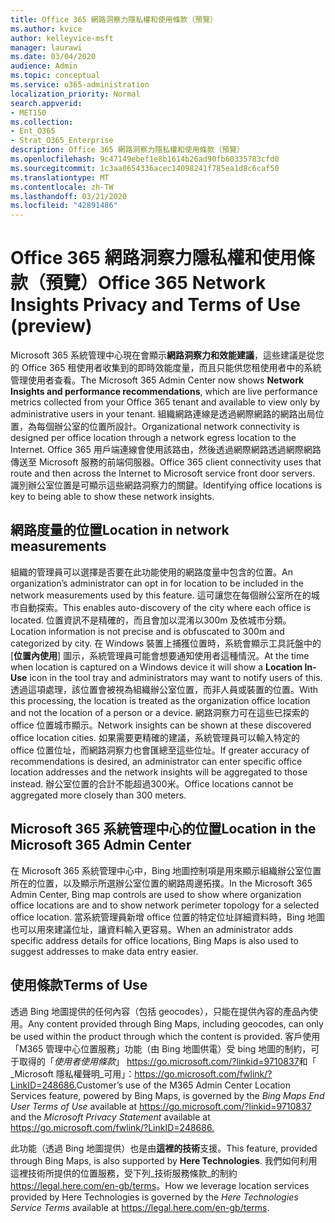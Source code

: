 ```yaml
---
title: Office 365 網路洞察力隱私權和使用條款（預覽）
ms.author: kvice
author: kelleyvice-msft
manager: laurawi
ms.date: 03/04/2020
audience: Admin
ms.topic: conceptual
ms.service: o365-administration
localization_priority: Normal
search.appverid:
- MET150
ms.collection:
- Ent_O365
- Strat_O365_Enterprise
description: Office 365 網路洞察力隱私權和使用條款（預覽）
ms.openlocfilehash: 9c47149ebef1e8b1614b26ad90fb60335783cfd0
ms.sourcegitcommit: 1c3aa0654336acec14098241f785ea1d8c6caf50
ms.translationtype: MT
ms.contentlocale: zh-TW
ms.lasthandoff: 03/21/2020
ms.locfileid: "42891486"
---
```

# <a name="office-365-network-insights-privacy-and-terms-of-use-preview"></a><span data-ttu-id="868e4-103">Office 365 網路洞察力隱私權和使用條款（預覽）</span><span class="sxs-lookup"><span data-stu-id="868e4-103">Office 365 Network Insights Privacy and Terms of Use (preview)</span></span>

<span data-ttu-id="868e4-104">Microsoft 365 系統管理中心現在會顯示**網路洞察力和效能建議**，這些建議是從您的 Office 365 租使用者收集到的即時效能度量，而且只能供您租使用者中的系統管理使用者查看。</span><span class="sxs-lookup"><span data-stu-id="868e4-104">The Microsoft 365 Admin Center now shows **Network Insights and performance recommendations**, which are live performance metrics collected from your Office 365 tenant and available to view only by administrative users in your tenant.</span></span> <span data-ttu-id="868e4-105">組織網路連線是透過網際網路的網路出局位置，為每個辦公室的位置所設計。</span><span class="sxs-lookup"><span data-stu-id="868e4-105">Organizational network connectivity is designed per office location through a network egress location to the Internet.</span></span> <span data-ttu-id="868e4-106">Office 365 用戶端連線會使用該路由，然後透過網際網路透過網際網路傳送至 Microsoft 服務的前端伺服器。</span><span class="sxs-lookup"><span data-stu-id="868e4-106">Office 365 client connectivity uses that route and then across the Internet to Microsoft service front door servers.</span></span> <span data-ttu-id="868e4-107">識別辦公室位置是可顯示這些網路洞察力的關鍵。</span><span class="sxs-lookup"><span data-stu-id="868e4-107">Identifying office locations is key to being able to show these network insights.</span></span>

## <a name="location-in-network-measurements"></a><span data-ttu-id="868e4-108">網路度量的位置</span><span class="sxs-lookup"><span data-stu-id="868e4-108">Location in network measurements</span></span>

<span data-ttu-id="868e4-109">組織的管理員可以選擇是否要在此功能使用的網路度量中包含的位置。</span><span class="sxs-lookup"><span data-stu-id="868e4-109">An organization’s administrator can opt in for location to be included in the network measurements used by this feature.</span></span> <span data-ttu-id="868e4-110">這可讓您在每個辦公室所在的城市自動探索。</span><span class="sxs-lookup"><span data-stu-id="868e4-110">This enables auto-discovery of the city where each office is located.</span></span> <span data-ttu-id="868e4-111">位置資訊不是精確的，而且會加以混淆以300m 及依城市分類。</span><span class="sxs-lookup"><span data-stu-id="868e4-111">Location information is not precise and is obfuscated to 300m and categorized by city.</span></span> <span data-ttu-id="868e4-112">在 Windows 裝置上捕獲位置時，系統會顯示工具託盤中的 [**位置內使用**] 圖示，系統管理員可能會想要通知使用者這種情況。</span><span class="sxs-lookup"><span data-stu-id="868e4-112">At the time when location is captured on a Windows device it will show a **Location In-Use** icon in the tool tray and administrators may want to notify users of this.</span></span> <span data-ttu-id="868e4-113">透過這項處理，該位置會被視為組織辦公室位置，而非人員或裝置的位置。</span><span class="sxs-lookup"><span data-stu-id="868e4-113">With this processing, the location is treated as the organization office location and not the location of a person or a device.</span></span> <span data-ttu-id="868e4-114">網路洞察力可在這些已探索的 office 位置城市顯示。</span><span class="sxs-lookup"><span data-stu-id="868e4-114">Network insights can be shown at these discovered office location cities.</span></span> <span data-ttu-id="868e4-115">如果需要更精確的建議，系統管理員可以輸入特定的 office 位置位址，而網路洞察力也會匯總至這些位址。</span><span class="sxs-lookup"><span data-stu-id="868e4-115">If greater accuracy of recommendations is desired, an administrator can enter specific office location addresses and the network insights will be aggregated to those instead.</span></span> <span data-ttu-id="868e4-116">辦公室位置的合計不能超過300米。</span><span class="sxs-lookup"><span data-stu-id="868e4-116">Office locations cannot be aggregated more closely than 300 meters.</span></span>

## <a name="location-in-the-microsoft-365-admin-center"></a><span data-ttu-id="868e4-117">Microsoft 365 系統管理中心的位置</span><span class="sxs-lookup"><span data-stu-id="868e4-117">Location in the Microsoft 365 Admin Center</span></span>

<span data-ttu-id="868e4-118">在 Microsoft 365 系統管理中心中，Bing 地圖控制項是用來顯示組織辦公室位置所在的位置，以及顯示所選辦公室位置的網路周邊拓撲。</span><span class="sxs-lookup"><span data-stu-id="868e4-118">In the Microsoft 365 Admin Center, Bing map controls are used to show where organization office locations are and to show network perimeter topology for a selected office location.</span></span> <span data-ttu-id="868e4-119">當系統管理員新增 office 位置的特定位址詳細資料時，Bing 地圖也可以用來建議位址，讓資料輸入更容易。</span><span class="sxs-lookup"><span data-stu-id="868e4-119">When an administrator adds specific address details for office locations, Bing Maps is also used to suggest addresses to make data entry easier.</span></span>

## <a name="terms-of-use"></a><span data-ttu-id="868e4-120">使用條款</span><span class="sxs-lookup"><span data-stu-id="868e4-120">Terms of Use</span></span>

<span data-ttu-id="868e4-121">透過 Bing 地圖提供的任何內容（包括 geocodes），只能在提供內容的產品內使用。</span><span class="sxs-lookup"><span data-stu-id="868e4-121">Any content provided through Bing Maps, including geocodes, can only be used within the product through which the content is provided.</span></span> <span data-ttu-id="868e4-122">客戶使用「M365 管理中心位置服務」功能（由 Bing 地圖供電）受 bing 地圖的制約，可于取得的「_使用者使用條款_」 <https://go.microsoft.com/?linkid=9710837>和「 _Microsoft 隱私權聲明_可用」：<https://go.microsoft.com/fwlink/?LinkID=248686.></span><span class="sxs-lookup"><span data-stu-id="868e4-122">Customer’s use of the M365 Admin Center Location Services feature, powered by Bing Maps, is governed by the _Bing Maps End User Terms of Use_ available at <https://go.microsoft.com/?linkid=9710837> and the _Microsoft Privacy Statement_ available at <https://go.microsoft.com/fwlink/?LinkID=248686.></span></span>

<span data-ttu-id="868e4-123">此功能（透過 Bing 地圖提供）也是由**這裡的技術**支援。</span><span class="sxs-lookup"><span data-stu-id="868e4-123">This feature, provided through Bing Maps, is also supported by **Here Technologies**.</span></span> <span data-ttu-id="868e4-124">我們如何利用這裡技術所提供的位置服務，受下列_技術服務條款_的制約<https://legal.here.com/en-gb/terms>。</span><span class="sxs-lookup"><span data-stu-id="868e4-124">How we leverage location services provided by Here Technologies is governed by the _Here Technologies Service Terms_ available at <https://legal.here.com/en-gb/terms>.</span></span>
